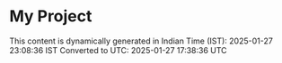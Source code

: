 # My Project

This content is dynamically generated in Indian Time (IST): 2025-01-27 23:08:36 IST
Converted to UTC: 2025-01-27 17:38:36 UTC

